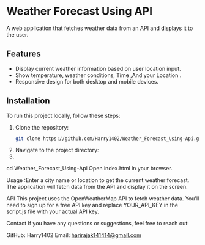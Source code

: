 # Weather Forecast Using API

A web application that fetches weather data from an API and displays it to the user.

## Features

- Display current weather information based on user location input.
- Show temperature, weather conditions, Time ,And your Location .
- Responsive design for both desktop and mobile devices.

## Installation

To run this project locally, follow these steps:

1. Clone the repository:
   ```bash
   git clone https://github.com/Harry1402/Weather_Forecast_Using-Api.git
2. Navigate to the project directory:
3. 
cd Weather_Forecast_Using-Api
Open index.html in your browser.

Usage :Enter a city name or location to get the current weather forecast. The application will fetch data from the API and display it on the screen.

API
This project uses the OpenWeatherMap API to fetch weather data. You'll need to sign up for a free API key and replace YOUR_API_KEY in the script.js file with your actual API key.


Contact
If you have any questions or suggestions, feel free to reach out:

GitHub: Harry1402
Email: harirajak141414@gmail.com

